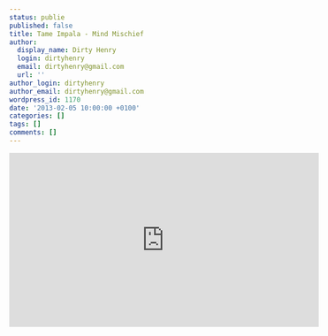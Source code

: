 ```yaml
---
status: publie
published: false
title: Tame Impala - Mind Mischief
author:
  display_name: Dirty Henry
  login: dirtyhenry
  email: dirtyhenry@gmail.com
  url: ''
author_login: dirtyhenry
author_email: dirtyhenry@gmail.com
wordpress_id: 1170
date: '2013-02-05 10:00:00 +0100'
categories: []
tags: []
comments: []
---
```

<iframe width="560" height="315" src="http://www.youtube.com/embed/BgK_Er7WZVg" frameborder="0" allowfullscreen></iframe>
